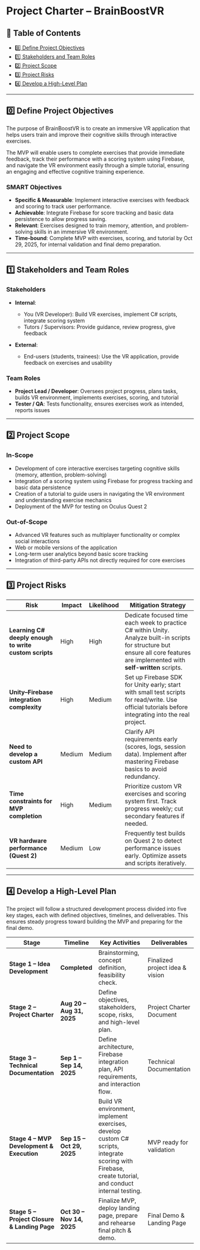 # Project Charter – BrainBoostVR

## 📑 Table of Contents
- [0️⃣ Define Project Objectives](#0️⃣-define-project-objectives)
- [1️⃣ Stakeholders and Team Roles](#1️⃣-stakeholders-and-team-roles)
- [2️⃣ Project Scope](#2️⃣-project-scope)
- [3️⃣ Project Risks](#3️⃣-project-risks)
- [4️⃣ Develop a High-Level Plan](#4️⃣-develop-a-high-level-plan)

---

## 0️⃣ Define Project Objectives

The purpose of BrainBoostVR is to create an immersive VR application that helps users train and improve their cognitive skills through interactive exercises. 

The MVP will enable users to complete exercises that provide immediate feedback, track their performance with a scoring system using Firebase, and navigate the VR environment easily through a simple tutorial, ensuring an engaging and effective cognitive training experience.

### SMART Objectives
- **Specific & Measurable**: Implement interactive exercises with feedback and scoring to track user performance.
- **Achievable**: Integrate Firebase for score tracking and basic data persistence to allow progress saving.
- **Relevant**: Exercises designed to train memory, attention, and problem-solving skills in an immersive VR environment.
- **Time-bound**: Complete MVP with exercises, scoring, and tutorial by Oct 29, 2025, for internal validation and final demo preparation.

---

## 1️⃣ Stakeholders and Team Roles

### Stakeholders

- **Internal**:  
  - You (VR Developer): Build VR exercises, implement C# scripts, integrate scoring system  
  - Tutors / Supervisors: Provide guidance, review progress, give feedback  

- **External**:  
  - End-users (students, trainees): Use the VR application, provide feedback on exercises and usability  

### Team Roles

- **Project Lead / Developer**: Oversees project progress, plans tasks, builds VR environment, implements exercises, scoring, and tutorial  
- **Tester / QA**: Tests functionality, ensures exercises work as intended, reports issues  

---

## 2️⃣ Project Scope

### In-Scope
- Development of core interactive exercises targeting cognitive skills (memory, attention, problem-solving)
- Integration of a scoring system using Firebase for progress tracking and basic data persistence
- Creation of a tutorial to guide users in navigating the VR environment and understanding exercise mechanics
- Deployment of the MVP for testing on Oculus Quest 2

### Out-of-Scope
- Advanced VR features such as multiplayer functionality or complex social interactions
- Web or mobile versions of the application
- Long-term user analytics beyond basic score tracking
- Integration of third-party APIs not directly required for core exercises

---

## 3️⃣ Project Risks

| Risk | Impact | Likelihood | Mitigation Strategy |
|------|--------|------------|-------------------|
| **Learning C# deeply enough to write custom scripts** | High | High | Dedicate focused time each week to practice C# within Unity. Analyze built-in scripts for structure but ensure all core features are implemented with **self-written** scripts. |
| **Unity–Firebase integration complexity** | High | Medium | Set up Firebase SDK for Unity early; start with small test scripts for read/write. Use official tutorials before integrating into the real project. |
| **Need to develop a custom API** | Medium | Medium | Clarify API requirements early (scores, logs, session data). Implement after mastering Firebase basics to avoid redundancy. |
| **Time constraints for MVP completion** | High | Medium | Prioritize custom VR exercises and scoring system first. Track progress weekly; cut secondary features if needed. |
| **VR hardware performance (Quest 2)** | Medium | Low | Frequently test builds on Quest 2 to detect performance issues early. Optimize assets and scripts iteratively. |

---

## 4️⃣ Develop a High-Level Plan

The project will follow a structured development process divided into five key stages, each with defined objectives, timelines, and deliverables. This ensures steady progress toward building the MVP and preparing for the final demo.

| **Stage**                                    | **Timeline**              | **Key Activities**                                                                                                                                    | **Deliverables**                |
| -------------------------------------------- | ------------------------- | ----------------------------------------------------------------------------------------------------------------------------------------------------- | ------------------------------- |
| **Stage 1 – Idea Development**               | **Completed**             | Brainstorming, concept definition, feasibility check.                                                                                                 | Finalized project idea & vision |
| **Stage 2 – Project Charter**                | **Aug 20 – Aug 31, 2025** | Define objectives, stakeholders, scope, risks, and high-level plan.                                                                                   | Project Charter Document        |
| **Stage 3 – Technical Documentation**        | **Sep 1 – Sep 14, 2025**  | Define architecture, Firebase integration plan, API requirements, and interaction flow.                                                               | Technical Documentation         |
| **Stage 4 – MVP Development & Execution**    | **Sep 15 – Oct 29, 2025** | Build VR environment, implement exercises, develop custom C# scripts, integrate scoring with Firebase, create tutorial, and conduct internal testing. | MVP ready for validation        |
| **Stage 5 – Project Closure & Landing Page** | **Oct 30 – Nov 14, 2025** | Finalize MVP, deploy landing page, prepare and rehearse final pitch & demo.                                                                           | Final Demo & Landing Page       |
